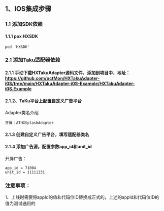 ## 1、IOS集成步骤
### 1.1 添加SDK依赖
#### 1.1.1 pox HXSDK
```
pod 'HXSDK'
```
### 2.1 添加Taku适配器依赖
#### 2.1.1 手动下载HXTakuAdapter源码文件，添加到项目中，地址：https://github.com/octMon/HXTakuAdapter-i0S/tree/main/HXTakuAdapter-i0S-Example/HXTakuAdapter-i0S.Example

#### 2.1.2、TaKu平台上配置自定义广告平台
Adapter类名介绍
```
开屏：ATHXSplashAdapter
```
#### 2.1.3 创建自定义广告平台，填写适配器类名
#### 2.1.4 添加广告源，配置参数app_id和unit_id
开屏广告：
```
app_id = 71004
unit_id = 11111231
```
### 注意事项：

1、上线时需要将appId的值和代码位ID替换成正式的，上述的appId和代码位ID的值为测试通用的